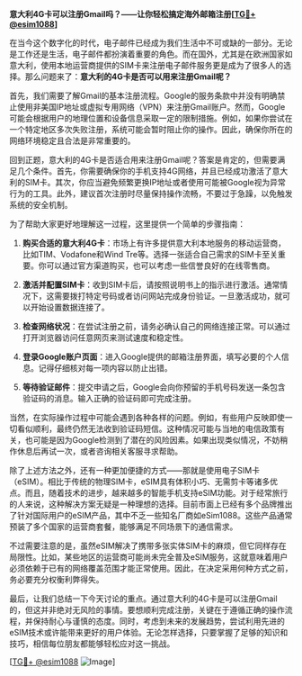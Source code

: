 **意大利4G卡可以注册Gmail吗？——让你轻松搞定海外邮箱注册[[TG💪+ @esim1088](https://t.me/s/esim1088)]**

在当今这个数字化的时代，电子邮件已经成为我们生活中不可或缺的一部分。无论是工作还是生活，电子邮件都扮演着重要的角色。而在国外，尤其是在欧洲国家如意大利，使用本地运营商提供的SIM卡来注册电子邮件服务更是成为了很多人的选择。那么问题来了：**意大利的4G卡是否可以用来注册Gmail呢？**

首先，我们需要了解Gmail的基本注册流程。Google的服务条款中并没有明确禁止使用非美国IP地址或虚拟专用网络（VPN）来注册Gmail账户。然而，Google可能会根据用户的地理位置和设备信息采取一定的限制措施。例如，如果你尝试在一个特定地区多次失败注册，系统可能会暂时阻止你的操作。因此，确保你所在的网络环境稳定且合法是非常重要的。

回到正题，意大利的4G卡是否适合用来注册Gmail呢？答案是肯定的，但需要满足几个条件。首先，你需要确保你的手机支持4G网络，并且已经成功激活了意大利的SIM卡。其次，你应当避免频繁更换IP地址或者使用可能被Google视为异常行为的工具。此外，建议首次注册时尽量保持操作流畅，不要过于急躁，以免触发系统的安全机制。

为了帮助大家更好地理解这一过程，这里提供一个简单的步骤指南：

1. **购买合适的意大利4G卡**：市场上有许多提供意大利本地服务的移动运营商，比如TIM、Vodafone和Wind Tre等。选择一张适合自己需求的SIM卡至关重要。你可以通过官方渠道购买，也可以考虑一些信誉良好的在线零售商。

2. **激活并配置SIM卡**：收到SIM卡后，请按照说明书上的指示进行激活。通常情况下，这需要拨打特定号码或者访问网站完成身份验证。一旦激活成功，就可以开始设置数据连接了。

3. **检查网络状况**：在尝试注册之前，请务必确认自己的网络连接正常。可以通过打开浏览器访问任意网页来测试速度和稳定性。

4. **登录Google账户页面**：进入Google提供的邮箱注册界面，填写必要的个人信息。记得仔细核对每一项内容以防止出错。

5. **等待验证邮件**：提交申请之后，Google会向你预留的手机号码发送一条包含验证码的消息。输入正确的验证码即可完成注册。

当然，在实际操作过程中可能会遇到各种各样的问题。例如，有些用户反映即使一切看似顺利，最终仍然无法收到验证码短信。这种情况可能与当地的电信政策有关，也可能是因为Google检测到了潜在的风险因素。如果出现类似情况，不妨稍作休息后再试一次，或者咨询相关客服寻求帮助。

除了上述方法之外，还有一种更加便捷的方式——那就是使用电子SIM卡（eSIM）。相比于传统的物理SIM卡，eSIM具有体积小巧、无需剪卡等诸多优点。而且，随着技术的进步，越来越多的智能手机支持eSIM功能。对于经常旅行的人来说，这种解决方案无疑是一种理想的选择。目前市面上已经有多个品牌推出了针对国际用户的eSIM产品，其中不乏一些知名厂商如eSim1088。这些产品通常预装了多个国家的运营商套餐，能够满足不同场景下的通信需求。

不过需要注意的是，虽然eSIM解决了携带多张实体SIM卡的麻烦，但它同样存在局限性。比如，某些地区的运营商可能尚未完全普及eSIM服务，这就意味着用户必须依赖于已有的网络覆盖范围才能正常使用。因此，在决定采用何种方式之前，务必要充分权衡利弊得失。

最后，让我们总结一下今天讨论的重点。通过意大利的4G卡是可以注册Gmail的，但这并非绝对无风险的事情。要想顺利完成注册，关键在于遵循正确的操作流程，并保持耐心与谨慎的态度。同时，考虑到未来的发展趋势，尝试利用先进的eSIM技术或许能带来更好的用户体验。无论怎样选择，只要掌握了足够的知识和技巧，相信每位朋友都能够轻松应对这一挑战。

[[TG💪+ @esim1088](https://t.me/s/esim1088) ![Image](https://i.postimg.cc/4NQfJmqS/Snipaste-2025-05-13-00-14-12.png)]